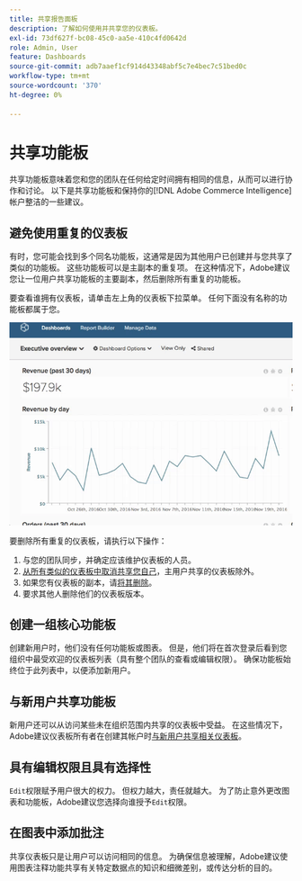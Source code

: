```yaml
---
title: 共享报告面板
description: 了解如何使用并共享您的仪表板。
exl-id: 73df627f-bc08-45c0-aa5e-410c4fd0642d
role: Admin, User
feature: Dashboards
source-git-commit: adb7aaef1cf914d43348abf5c7e4bec7c51bed0c
workflow-type: tm+mt
source-wordcount: '370'
ht-degree: 0%

---
```


# 共享功能板

共享功能板意味着您和您的团队在任何给定时间拥有相同的信息，从而可以进行协作和讨论。 以下是共享功能板和保持你的[!DNL Adobe Commerce Intelligence]帐户整洁的一些建议。

## 避免使用重复的仪表板

有时，您可能会找到多个同名功能板，这通常是因为其他用户已创建并与您共享了类似的功能板。 这些功能板可以是主副本的重复项。 在这种情况下，Adobe建议您让一位用户共享功能板的主要副本，然后删除所有重复的功能板。

要查看谁拥有仪表板，请单击左上角的仪表板下拉菜单。 任何下面没有名称的功能板都属于您。

![](../../mbi/assets/Dash_ownership.gif)

要删除所有重复的仪表板，请执行以下操作：

1. 与您的团队同步，并确定应该维护仪表板的人员。
1. [从所有类似的仪表板中取消共享您自己](../data-user/dashboards/leave-dashboard.md)，主用户共享的仪表板除外。
1. 如果您有仪表板的副本，请[将其删除](../data-user/dashboards/deleting-dashboard.md)。
1. 要求其他人删除他们的仪表板版本。

## 创建一组核心功能板

创建新用户时，他们没有任何功能板或图表。 但是，他们将在首次登录后看到您组织中最受欢迎的仪表板列表（具有整个团队的查看或编辑权限）。 确保功能板始终位于此列表中，以便添加新用户。

## 与新用户共享功能板

新用户还可以从访问某些未在组织范围内共享的仪表板中受益。 在这些情况下，Adobe建议仪表板所有者在创建其帐户时[与新用户共享相关仪表板](../data-user/dashboards/share-dashboard-with-users.md)。

## 具有编辑权限且具有选择性

`Edit`权限赋予用户很大的权力。 但权力越大，责任就越大。 为了防止意外更改图表和功能板，Adobe建议您选择向谁授予`Edit`权限。

## 在图表中添加批注

共享仪表板只是让用户可以访问相同的信息。 为确保信息被理解，Adobe建议使用图表注释功能共享有关特定数据点的知识和细微差别，或传达分析的目的。
